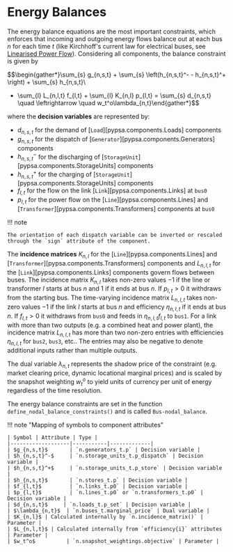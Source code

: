 # Energy Balances

The energy balance equations are the most important constraints, which enforces that incoming and outgoing energy flows balance out at each bus $n$ for each time $t$ (like Kirchhoff's current law for electrical buses, see [Linearised Power Flow](../optimization/power-flow.md)). Considering all components, the balance constraint is given by

$$\begin{gather*}\sum_{s} g_{n,s,t} + \sum_{s} \left(h_{n,s,t}^- - h_{n,s,t}^+ \right) + \sum_{s} h_{n,s,t}\\
+ \sum_{l} L_{n,l,t} f_{l,t} + \sum_{l} K_{n,l} p_{l,t} = \sum_{s} d_{n,s,t} \quad \leftrightarrow  \quad w_t^o\lambda_{n,t}\end{gather*}$$

where the **decision variables** are represented by:

- $d_{n,s,t}$ for the demand of [`Load`][pypsa.components.Loads] components
- $g_{n,s,t}$ for the dispatch of [`Generator`][pypsa.components.Generators] components
- $h_{n,s,t}^-$ for the discharging of [`StorageUnit`][pypsa.components.StorageUnits] components
- $h_{n,s,t}^+$ for the charging of [`StorageUnit`][pypsa.components.StorageUnits] components
- $f_{l,t}$ for the flow on the link [`Link`][pypsa.components.Links] at `bus0`
- $p_{l,t}$ for the power flow on the [`Line`][pypsa.components.Lines] and [`Transformer`][pypsa.components.Transformers] components at `bus0`

!!! note

    The orientation of each dispatch variable can be inverted or rescaled through the `sign` attribute of the component.

The **incidence matrices** $K_{n,l}$ for the [`Line`][pypsa.components.Lines] and [`Transformer`][pypsa.components.Transformers] components and $L_{n,l,t}$ for the [`Link`][pypsa.components.Links] components govern flows between buses. The incidence matrix $K_{n,l}$ takes non-zero values $-1$ if the line or transformer $l$ starts at bus $n$ and $1$ if it ends at
bus $n$. If $p_{l,t}>0$ it withdraws from the starting bus. The time-varying incidence matrix $L_{n,l,t}$ takes non-zero values $-1$ if the link $l$ starts at bus $n$ and efficiency $\eta_{n,l,t}$ if it ends at bus $n$. If $f_{l,t}>0$ it withdraws from `bus0` and feeds in $\eta_{n,l,t} f_{l,t}$ to `bus1`. For a link with more than two outputs (e.g. a combined heat and power plant), the incidence matrix $L_{n,l,t}$ has more than two non-zero entries with efficiencies $\eta_{n,l,t}$ for `bus2`, `bus3`, etc.. The entries may also be negative to denote additional inputs rather than multiple outputs.

The dual variable $\lambda_{n,t}$ represents the shadow price of the constraint (e.g. market clearing price, dynamic locational marginal prices) and is scaled by the snapshot weighting $w_t^o$ to yield units of currency per unit of energy regardless of the time resolution.

The energy balance constraints are set in the function `define_nodal_balance_constraints()` and is called `Bus-nodal_balance`.

!!! note "Mapping of symbols to component attributes"

    | Symbol | Attribute | Type |
    |-------------------|-----------|-------------|
    | $g_{n,s,t}$       | `n.generators_t.p` | Decision variable |
    | $h_{n,s,t}^-$     | `n.storage_units_t.p_dispatch` | Decision variable |
    | $h_{n,s,t}^+$     | `n.storage_units_t.p_store` | Decision variable |
    | $h_{n,s,t}$       | `n.stores_t.p` | Decision variable |
    | $f_{l,t}$         | `n.links_t.p0` | Decision variable |
    | $p_{l,t}$         | `n.lines_t.p0` or `n.transformers_t.p0` | Decision variable |
    | $d_{n,s,t}$     | `n.loads_t.p_set` | Decision variable |
    | $\lambda_{n,t}$  | `n.buses_t.marginal_price` | Dual variable |
    | $K_{n,l}$ | Calculated internally by `n.incidence_matrix()` | Parameter |
    | $L_{n,l,t}$ | Calculated internally from `efficiency{i}` attributes | Parameter |
    | $w_t^o$          | `n.snapshot_weightings.objective` | Parameter |
